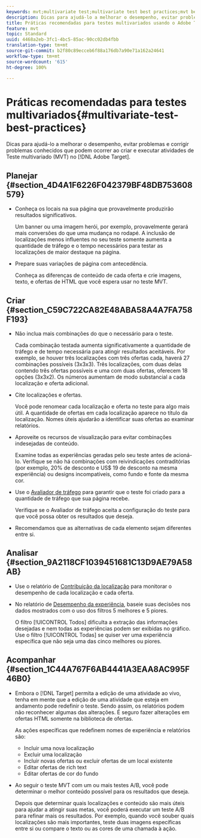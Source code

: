 ```yaml
---
keywords: mvt;multivariate test;multivariate test best practices;mvt best practices;mvt combinations;mvt reports
description: Dicas para ajudá-lo a melhorar o desempenho, evitar problemas e corrigir problemas conhecidos que podem ocorrer ao criar e executar atividades de Teste multivariado no Adobe Target.
title: Práticas recomendadas para testes multivariados usando o Adobe Target
feature: mvt
topic: Standard
uuid: 4468a2eb-3fc1-4bc5-85ac-90cc02db4fbb
translation-type: tm+mt
source-git-commit: b2f80c89ecceb6f88a176db7a90e71a162a24641
workflow-type: tm+mt
source-wordcount: '615'
ht-degree: 100%

---
```



# Práticas recomendadas para testes multivariados{#multivariate-test-best-practices}

Dicas para ajudá-lo a melhorar o desempenho, evitar problemas e corrigir problemas conhecidos que podem ocorrer ao criar e executar atividades de Teste multivariado (MVT) no [!DNL Adobe Target].

## Planejar  {#section_4D4A1F6226F042379BF48DB753608579}

* Conheça os locais na sua página que provavelmente produzirão resultados significativos.

   Um banner ou uma imagem herói, por exemplo, provavelmente gerará mais conversões do que uma mudança no rodapé. A inclusão de localizações menos influentes no seu teste somente aumenta a quantidade de tráfego e o tempo necessários para testar as localizações de maior destaque na página.
* Prepare suas variações de página com antecedência.

   Conheça as diferenças de conteúdo de cada oferta e crie imagens, texto, e ofertas de HTML que você espera usar no teste MVT.

## Criar {#section_C59C722CA82E48ABA58A4A7FA758F193}

* Não inclua mais combinações do que o necessário para o teste.

   Cada combinação testada aumenta significativamente a quantidade de tráfego e de tempo necessária para atingir resultados aceitáveis. Por exemplo, se houver três localizações com três ofertas cada, haverá 27 combinações possíveis (3x3x3). Três localizações, com duas delas contendo três ofertas possíveis e uma com duas ofertas, oferecem 18 opções (3x3x2). Os números aumentam de modo substancial a cada localização e oferta adicional.

* Cite localizações e ofertas.

   Você pode renomear cada localização e oferta no teste para algo mais útil. A quantidade de ofertas em cada localização aparece no título da localização. Nomes úteis ajudarão a identificar suas ofertas ao examinar relatórios.

* Aproveite os recursos de visualização para evitar combinações indesejadas de conteúdo.

   Examine todas as experiências geradas pelo seu teste antes de acioná-lo. Verifique se não há combinações com reivindicações contraditórias (por exemplo, 20% de desconto e US$ 19 de desconto na mesma experiência) ou designs incompatíveis, como fundo e fonte da mesma cor.

* Use o [Avaliador de tráfego](/help/c-activities/c-multivariate-testing/t-create-multivariate-test/traffic-estimator.md) para garantir que o teste foi criado para a quantidade de tráfego que sua página recebe.

   Verifique se o Avaliador de tráfego aceita a configuração do teste para que você possa obter os resultados que deseja.
* Recomendamos que as alternativas de cada elemento sejam diferentes entre si.

## Analisar  {#section_9A2118CF1039451681C13D9AE79A58AB}

* Use o relatório de [Contribuição da localização](/help/c-reports/location-contribution-report.md) para monitorar o desempenho de cada localização e cada oferta.
* No relatório de [Desempenho da experiência](/help/c-reports/experience-performance-report.md), baseie suas decisões nos dados mostrados com o uso dos filtros 5 melhores e 5 piores.

   O filtro [!UICONTROL Todos] dificulta a extração das informações desejadas e nem todas as experiências podem ser exibidas no gráfico. Use o filtro [!UICONTROL Todas] se quiser ver uma experiência específica que não seja uma das cinco melhores ou piores.

## Acompanhar  {#section_1C44A767F6AB4441A3EAA8AC995F46B0}

* Embora o [!DNL Target] permita a edição de uma atividade ao vivo, tenha em mente que a edição de uma atividade que esteja em andamento pode redefinir o teste. Sendo assim, os relatórios podem não reconhecer algumas das alterações. É seguro fazer alterações em ofertas HTML somente na biblioteca de ofertas.

   As ações específicas que redefinem nomes de experiência e relatórios são:

   * Incluir uma nova localização
   * Excluir uma localização
   * Incluir novas ofertas ou excluir ofertas de um local existente
   * Editar ofertas de rich text
   * Editar ofertas de cor do fundo

* Ao seguir o teste MVT com um ou mais testes A/B, você pode determinar o melhor conteúdo possível para os resultados que deseja.

   Depois que determinar quais localizações e conteúdo são mais úteis para ajudar a atingir suas metas, você poderá executar um teste A/B para refinar mais os resultados. Por exemplo, quando você souber quais localizações são mais importantes, teste duas imagens específicas entre si ou compare o texto ou as cores de uma chamada à ação.

